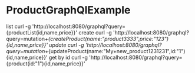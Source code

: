 # ProductGraphQlExample
list
curl -g 'http://localhost:8080/graphql?query={productList{id,name,price}}'
create
curl -g 'http://localhost:8080/graphql?query=mutation+_{createProduct(name:"product3333",price:"123"){id,name,price}}'
update
curl -g 'http://localhost:8080/graphql?query=mutation+_{updateProduct(name:"My+new_product1231231",id:"1"){id,name,price}}'
get by id
curl -g 'http://localhost:8080/graphql?query={product(id:"1"){id,name,price}}'